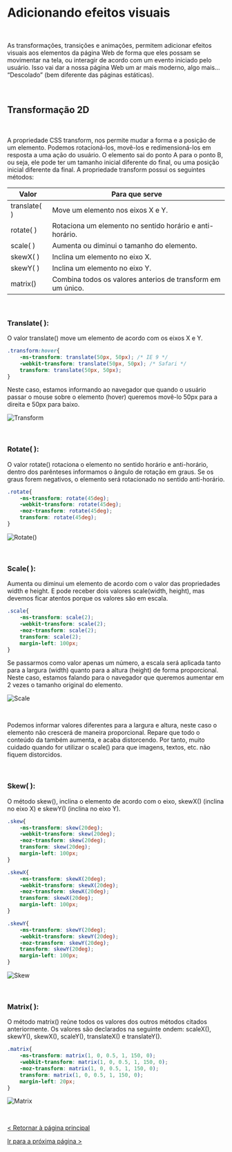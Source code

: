 # Adicionando efeitos visuais
  
  
&nbsp;
  
  
As transformações, transições e animações, permitem adicionar efeitos visuais aos elementos da página Web de forma que eles possam se movimentar na tela, ou interagir de acordo com um evento iniciado pelo usuário. Isso vai dar a nossa página Web um ar mais moderno, algo mais… “Descolado” (bem diferente das páginas estáticas). 
  
  
&nbsp;
  
  
## Transformação 2D
  
  
&nbsp;
  
  
A propriedade CSS transform, nos permite mudar a forma e a posição de um elemento. Podemos rotacioná-los, movê-los e redimensioná-los em resposta a uma ação do usuário. O elemento sai do ponto A para o ponto B, ou seja, ele pode ter um tamanho inicial diferente do final, ou uma posição inicial diferente da final.
A propriedade transform possui os seguintes métodos:
  
  
| Valor        | Para que serve                                              |
|--------------|-------------------------------------------------------------|
| translate( ) | Move um elemento nos eixos X e Y.                           |
| rotate( )    | Rotaciona um elemento no sentido horário e anti-horário.    |
| scale( )     | Aumenta ou diminui o tamanho do elemento.                   |
| skewX( )     | Inclina um elemento no eixo X.                              |
| skewY( )     | Inclina um elemento no eixo Y.                              |
| matrix()     | Combina todos os valores anterios de transform em um único. |
  
  
&nbsp;
  
  
### Translate( ):
  
O valor translate() move um elemento de acordo com os eixos X e Y.
  
  
```css
.transform:hover{
    -ms-transform: translate(50px, 50px); /* IE 9 */
    -webkit-transform: translate(50px, 50px); /* Safari */
    transform: translate(50px, 50px);
}
```
  
  
Neste caso, estamos informando ao navegador que quando o usuário passar o mouse sobre o elemento (hover) queremos movê-lo 50px para a direita e 50px para baixo. 
  
  
![Transform](imagens/transform.gif)

  
  
&nbsp;
  
  
### Rotate( ):
  
O valor rotate() rotaciona o elemento no sentido horário e anti-horário, dentro dos parênteses informamos o ângulo de rotação em graus. Se os graus forem negativos, o elemento será rotacionado no sentido anti-horário.
  
  
```css
.rotate{
    -ms-transform: rotate(45deg);
    -webkit-transform: rotate(45deg);
    -moz-transform: rotate(45deg);
    transform: rotate(45deg);
}
```
  
![Rotate()](imagens/rotate.gif)
  
  
&nbsp;
  
  
### Scale( ):
  
Aumenta ou diminui um elemento de acordo com o valor das propriedades width e height. E pode receber dois valores scale(width, height), mas devemos ficar atentos porque os valores são em escala.
  
```css
.scale{
    -ms-transform: scale(2);
    -webkit-transform: scale(2);
    -moz-transform: scale(2);
    transform: scale(2);
    margin-left: 100px;
}
```

Se passarmos como valor apenas um número, a escala será aplicada tanto para a largura (width) quanto para a altura (height) de forma proporcional.
Neste caso, estamos falando para o navegador que queremos aumentar em 2 vezes o tamanho original do elemento.
  
  
![Scale](imagens/scale.gif)
  
  
&nbsp;
  
  
Podemos informar valores diferentes para a largura e altura, neste caso o elemento não crescerá de maneira proporcional.
Repare que todo o conteúdo da também aumenta, e acaba distorcendo. Por tanto, muito cuidado quando for utilizar o scale() para que imagens, textos, etc. não fiquem distorcidos.
  
  
&nbsp;
  
  
### Skew( ):
  
O método skew(), inclina o elemento de acordo com o eixo, skewX() (inclina no eixo X) e skewY() (inclina no eixo Y). 
  
  
```css
.skew{
    -ms-transform: skew(20deg);
    -webkit-transform: skew(20deg);
    -moz-transform: skew(20deg);
    transform: skew(20deg);
    margin-left: 100px;
}

.skewX{
    -ms-transform: skewX(20deg);
    -webkit-transform: skewX(20deg);
    -moz-transform: skewX(20deg);
    transform: skewX(20deg);
    margin-left: 100px;
}

.skewY{
    -ms-transform: skewY(20deg);
    -webkit-transform: skewY(20deg);
    -moz-transform: skewY(20deg);
    transform: skewY(20deg);
    margin-left: 100px;
}
```
  
  
![Skew](imagens/skew.gif)
  
  
&nbsp;
  
  
### Matrix( ):
  
O método matrix() reúne todos os valores dos outros métodos citados anteriormente.  Os valores são declarados na seguinte ondem: scaleX(), skewY(), skewX(),  scaleY(), translateX() e translateY(). 

```css
.matrix{
    -ms-transform: matrix(1, 0, 0.5, 1, 150, 0);
    -webkit-transform: matrix(1, 0, 0.5, 1, 150, 0);
    -moz-transform: matrix(1, 0, 0.5, 1, 150, 0);
    transform: matrix(1, 0, 0.5, 1, 150, 0);
    margin-left: 20px;
}
```

![Matrix](imagens/matrix.gif)

  
  
&nbsp;
  
  
[< Retornar à página principal](../README.md)
  
  
[Ir para a próxima página >]()
